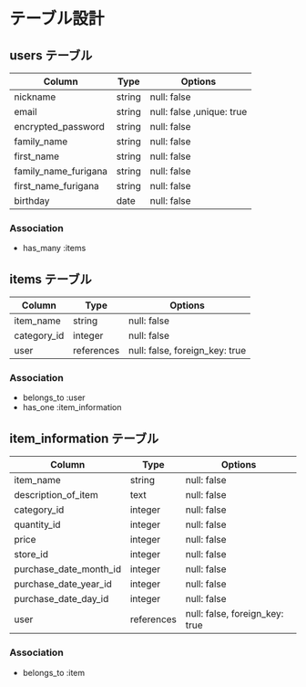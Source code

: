 # テーブル設計

## users テーブル

| Column               | Type   | Options                   |
| --------             | ------ | -----------               |
| nickname             | string | null: false               |
| email                | string | null: false ,unique: true |
| encrypted_password   | string | null: false               |
| family_name          | string | null: false               |
| first_name           | string | null: false               |
| family_name_furigana | string | null: false               |
| first_name_furigana  | string | null: false               |
| birthday             | date   | null: false               |

### Association
- has_many :items

## items テーブル

| Column                 | Type       | Options                        |
| --------               | ------     | -----------                    |
| item_name              | string     | null: false                    |
| category_id            | integer    | null: false                    |
| user                   | references | null: false, foreign_key: true |

### Association
- belongs_to :user
- has_one :item_information


## item_information テーブル

| Column                 | Type       | Options                        |
| --------               | ------     | -----------                    |
| item_name              | string     | null: false                    |
| description_of_item    | text       | null: false                    |
| category_id            | integer    | null: false                    |
| quantity_id            | integer    | null: false                    |
| price                  | integer    | null: false                    |
| store_id               | integer    | null: false                    |
| purchase_date_month_id | integer    | null: false                    |
| purchase_date_year_id  | integer    | null: false                    |
| purchase_date_day_id   | integer    | null: false                    |
| user                   | references | null: false, foreign_key: true |

### Association
- belongs_to :item